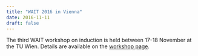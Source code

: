 ```yaml
---
title: "WAIT 2016 in Vienna"
date: 2016-11-11
draft: false
---
```

<p>The third WAIT workshop on induction is held between 17-18 November at the TU Wien. Details are available on the <a href="http://www.cse.chalmers.se/~laurako/grants/kaw_induction.html">workshop page</a>.</p>
<div class="fix"><!----></div>
